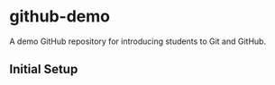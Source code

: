 # github-demo

A demo GitHub repository for introducing students to Git and GitHub. 

## Initial Setup


